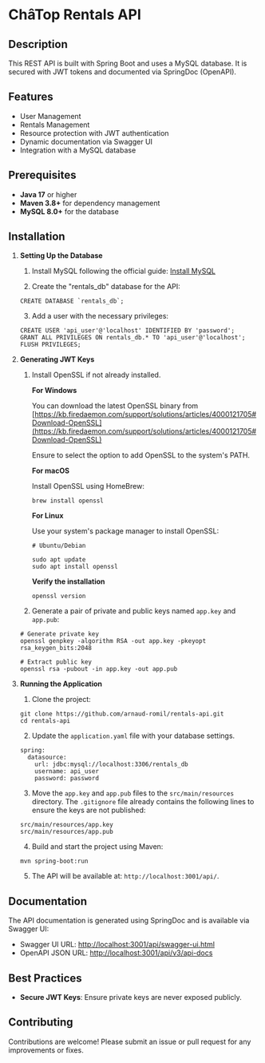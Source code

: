 
# ChâTop Rentals API

## Description

This REST API is built with Spring Boot and uses a MySQL database. It is secured with JWT tokens and documented via SpringDoc (OpenAPI).

## Features

* User Management
* Rentals Management
* Resource protection with JWT authentication
* Dynamic documentation via Swagger UI
* Integration with a MySQL database

## Prerequisites

* **Java 17** or higher
* **Maven 3.8+** for dependency management
* **MySQL 8.0+** for the database

## Installation

1. **Setting Up the Database**

    1. Install MySQL following the official guide: [Install MySQL](https://dev.mysql.com/downloads/installer/)

    2. Create the "rentals_db" database for the API:
    ```
    CREATE DATABASE `rentals_db`;
    ```

    3. Add a user with the necessary privileges: 

    ```
    CREATE USER 'api_user'@'localhost' IDENTIFIED BY 'password';
    GRANT ALL PRIVILEGES ON rentals_db.* TO 'api_user'@'localhost';
    FLUSH PRIVILEGES;
    ```



2. **Generating JWT Keys**

    1. Install OpenSSL if not already installed.

        **For Windows**
        
        You can download the latest OpenSSL binary from [https://kb.firedaemon.com/support/solutions/articles/4000121705#Download-OpenSSL](https://kb.firedaemon.com/support/solutions/articles/4000121705#Download-OpenSSL)

        Ensure to select the option to add OpenSSL to the system's PATH.

        **For macOS**

        Install OpenSSL using HomeBrew:

        ```
        brew install openssl
        ```

        **For Linux**

        Use your system's package manager to install OpenSSL:

        ```
        # Ubuntu/Debian

        sudo apt update
        sudo apt install openssl
        ```

        **Verify the installation**

        ```
        openssl version
        ```

    2. Generate a pair of private and public keys named ```app.key``` and ```app.pub```:

    ```
    # Generate private key
    openssl genpkey -algorithm RSA -out app.key -pkeyopt rsa_keygen_bits:2048

    # Extract public key
    openssl rsa -pubout -in app.key -out app.pub

    ```

3. **Running the Application**

    1. Clone the project:

    ```
    git clone https://github.com/arnaud-romil/rentals-api.git
    cd rentals-api
    ```

    2. Update the ```application.yaml``` file with your database settings. 

    ```
    spring:
      datasource:
        url: jdbc:mysql://localhost:3306/rentals_db
        username: api_user
        password: password
    ```

    3. Move the ```app.key``` and ```app.pub``` files to the ```src/main/resources``` directory. The ```.gitignore``` file already contains the following lines to ensure the keys are not published:
    
    ```
    src/main/resources/app.key
    src/main/resources/app.pub
    ```

    4. Build and start the project using Maven:
    
    ```
    mvn spring-boot:run
    ```

    5. The API will be available at: ```http://localhost:3001/api/```.

## Documentation

The API documentation is generated using SpringDoc and is available via Swagger UI:

* Swagger UI URL: [http://localhost:3001/api/swagger-ui.html](http://localhost:3001/api/swagger-ui.html)
* OpenAPI JSON URL: [http://localhost:3001/api/v3/api-docs](http://localhost:3001/api/v3/api-docs)


## Best Practices

* **Secure JWT Keys**: Ensure private keys are never exposed publicly.

## Contributing

Contributions are welcome! Please submit an issue or pull request for any improvements or fixes.